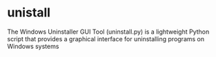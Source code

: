 # unistall
The Windows Uninstaller GUI Tool (uninstall.py) is a lightweight Python script that provides a graphical interface for uninstalling programs on Windows systems
